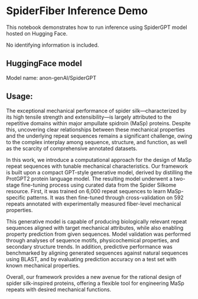 # SpiderFiber Inference Demo

This notebook demonstrates how to run inference using SpiderGPT model hosted on Hugging Face.

No identifying information is included.

## HuggingFace model
Model name: anon-genAI/SpiderGPT

## Usage: 
The exceptional mechanical performance of spider silk—characterized by its high tensile strength and extensibility—is largely attributed to the repetitive domains within major ampullate spidroin (MaSp) proteins. Despite this, uncovering clear relationships between these mechanical properties and the underlying repeat sequences remains a significant challenge, owing to the complex interplay among sequence, structure, and function, as well as the scarcity of comprehensive annotated datasets.

In this work, we introduce a computational approach for the design of MaSp repeat sequences with tunable mechanical characteristics. Our framework is built upon a compact GPT-style generative model, derived by distilling the ProtGPT2 protein language model. The resulting model underwent a two-stage fine-tuning process using curated data from the Spider Silkome resource. First, it was trained on 6,000 repeat sequences to learn MaSp-specific patterns. It was then fine-tuned through cross-validation on 592 repeats annotated with experimentally measured fiber-level mechanical properties.

This generative model is capable of producing biologically relevant repeat sequences aligned with target mechanical attributes, while also enabling property prediction from given sequences. Model validation was performed through analyses of sequence motifs, physicochemical properties, and secondary structure trends. In addition, predictive performance was benchmarked by aligning generated sequences against natural sequences using BLAST, and by evaluating prediction accuracy on a test set with known mechanical properties.

Overall, our framework provides a new avenue for the rational design of spider silk-inspired proteins, offering a flexible tool for engineering MaSp repeats with desired mechanical functions.
